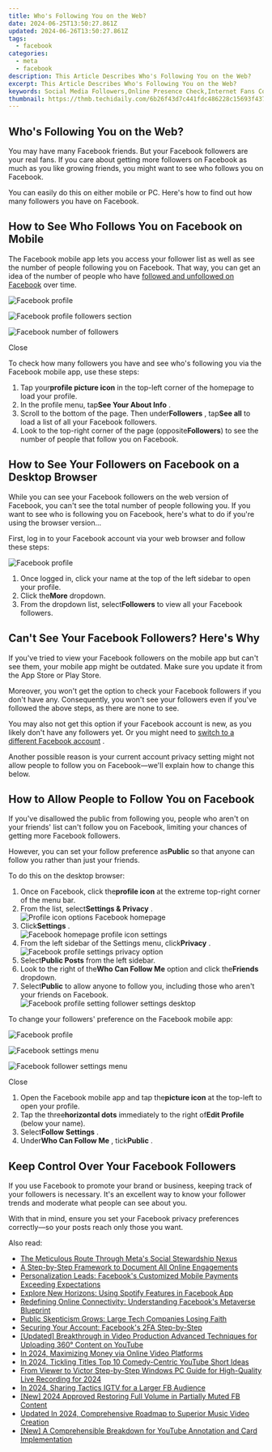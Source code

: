 ```yaml
---
title: Who's Following You on the Web?
date: 2024-06-25T13:50:27.861Z
updated: 2024-06-26T13:50:27.861Z
tags:
  - facebook
categories:
  - meta
  - facebook
description: This Article Describes Who's Following You on the Web?
excerpt: This Article Describes Who's Following You on the Web?
keywords: Social Media Followers,Online Presence Check,Internet Fans Count,Profile Visitors Tally,Website Traffic Tracking,Audience Web Scan,Digital Following Total
thumbnail: https://thmb.techidaily.com/6b26f43d7c441fdc486228c15693f43761df84b70dc520fe3fec90378bd8cb5b.jpg
---
```


## Who's Following You on the Web?

 You may have many Facebook friends. But your Facebook followers are your real fans. If you care about getting more followers on Facebook as much as you like growing friends, you might want to see who follows you on Facebook.

 You can easily do this on either mobile or PC. Here's how to find out how many followers you have on Facebook.

## How to See Who Follows You on Facebook on Mobile

 The Facebook mobile app lets you access your follower list as well as see the number of people following you on Facebook. That way, you can get an idea of the number of people who have [followed and unfollowed on Facebook](https://www.makeuseof.com/tag/unfollow-follow-facebook/) over time.

![Facebook profile](https://static1.makeuseofimages.com/wordpress/wp-content/uploads/2022/09/Facebook-profile.jpeg)

![Facebook profile followers section](https://static1.makeuseofimages.com/wordpress/wp-content/uploads/2022/09/Facebook-profile-followers-section-1.jpeg)

![Facebook number of followers](https://static1.makeuseofimages.com/wordpress/wp-content/uploads/2022/09/-Facebook-number-of-followers.jpeg)

Close

 To check how many followers you have and see who's following you via the Facebook mobile app, use these steps:

1. Tap your**profile picture icon** in the top-left corner of the homepage to load your profile.
2. In the profile menu, tap**See Your About Info** .
3. Scroll to the bottom of the page. Then under**Followers** , tap**See all** to load a list of all your Facebook followers.
4. Look to the top-right corner of the page (opposite**Followers**) to see the number of people that follow you on Facebook.

## How to See Your Followers on Facebook on a Desktop Browser

 While you can see your Facebook followers on the web version of Facebook, you can't see the total number of people following you. If you want to see who is following you on Facebook, here's what to do if you're using the browser version...

 First, log in to your Facebook account via your web browser and follow these steps:

![Facebook profile](https://static1.makeuseofimages.com/wordpress/wp-content/uploads/2023/05/facebook-profile.jpg)

1. Once logged in, click your name at the top of the left sidebar to open your profile.
2. Click the**More** dropdown.
3. From the dropdown list, select**Followers** to view all your Facebook followers.

## Can't See Your Facebook Followers? Here's Why

 If you've tried to view your Facebook followers on the mobile app but can't see them, your mobile app might be outdated. Make sure you update it from the App Store or Play Store.

 Moreover, you won't get the option to check your Facebook followers if you don't have any. Consequently, you won't see your followers even if you've followed the above steps, as there are none to see.

 You may also not get this option if your Facebook account is new, as you likely don't have any followers yet. Or you might need to [switch to a different Facebook account](https://www.makeuseof.com/tag/quickly-switch-facebook-profiles/) .

 Another possible reason is your current account privacy setting might not allow people to follow you on Facebook—we'll explain how to change this below.

## How to Allow People to Follow You on Facebook

 If you've disallowed the public from following you, people who aren't on your friends' list can't follow you on Facebook, limiting your chances of getting more Facebook followers.

 However, you can set your follow preference as**Public** so that anyone can follow you rather than just your friends.

To do this on the desktop browser:

1. Once on Facebook, click the**profile icon** at the extreme top-right corner of the menu bar.
2. From the list, select**Settings & Privacy** .  
![Profile icon options Facebook homepage](https://static1.makeuseofimages.com/wordpress/wp-content/uploads/2023/05/profile-icon-options-facebook-homepage.jpg)
3. Click**Settings** .  
![Facebook homepage profile icon settings](https://static1.makeuseofimages.com/wordpress/wp-content/uploads/2023/05/facebook-homepage-profile-icon-settings.jpg)
4. From the left sidebar of the Settings menu, click**Privacy** .  
![Facebook profile settings privacy option](https://static1.makeuseofimages.com/wordpress/wp-content/uploads/2023/05/facebook-profile-settings-privacy-option.jpg)
5. Select**Public Posts** from the left sidebar.
6. Look to the right of the**Who Can Follow Me** option and click the**Friends** dropdown.
7. Select**Public** to allow anyone to follow you, including those who aren't your friends on Facebook.  
![Facebook profile setting follower settings desktop](https://static1.makeuseofimages.com/wordpress/wp-content/uploads/2023/05/facebook-profile-setting-follower-settings-desktop.jpg)

To change your followers' preference on the Facebook mobile app:

![Facebook profile](https://static1.makeuseofimages.com/wordpress/wp-content/uploads/2022/09/Facebook-profile-2.jpeg)

![Facebook settings menu](https://static1.makeuseofimages.com/wordpress/wp-content/uploads/2022/09/Facebook-settings-menu.jpeg)

![Facebook follower settings menu](https://static1.makeuseofimages.com/wordpress/wp-content/uploads/2022/09/Facebook-follower-settings-menu.jpeg)

Close

1. Open the Facebook mobile app and tap the**picture icon** at the top-left to open your profile.
2. Tap the three**horizontal dots** immediately to the right of**Edit Profile** (below your name).
3. Select**Follow** **Settings** .
4. Under**Who Can Follow Me** , tick**Public** .

## Keep Control Over Your Facebook Followers

 If you use Facebook to promote your brand or business, keeping track of your followers is necessary. It's an excellent way to know your follower trends and moderate what people can see about you.

 With that in mind, ensure you set your Facebook privacy preferences correctly—so your posts reach only those you want.


<ins class="adsbygoogle"
     style="display:block"
     data-ad-format="autorelaxed"
     data-ad-client="ca-pub-7571918770474297"
     data-ad-slot="1223367746"></ins>



<ins class="adsbygoogle"
     style="display:block"
     data-ad-client="ca-pub-7571918770474297"
     data-ad-slot="8358498916"
     data-ad-format="auto"
     data-full-width-responsive="true"></ins>

<span class="atpl-alsoreadstyle">Also read:</span>
<div><ul>
<li><a href="https://facebook.techidaily.com/the-meticulous-route-through-metas-social-stewardship-nexus/"><u>The Meticulous Route Through Meta's Social Stewardship Nexus</u></a></li>
<li><a href="https://facebook.techidaily.com/a-step-by-step-framework-to-document-all-online-engagements/"><u>A Step-by-Step Framework to Document All Online Engagements</u></a></li>
<li><a href="https://facebook.techidaily.com/personalization-leads-facebooks-customized-mobile-payments-exceeding-expectations/"><u>Personalization Leads: Facebook's Customized Mobile Payments Exceeding Expectations</u></a></li>
<li><a href="https://facebook.techidaily.com/explore-new-horizons-using-spotify-features-in-facebook-app/"><u>Explore New Horizons: Using Spotify Features in Facebook App</u></a></li>
<li><a href="https://facebook.techidaily.com/redefining-online-connectivity-understanding-facebooks-metaverse-blueprint/"><u>Redefining Online Connectivity: Understanding Facebook's Metaverse Blueprint</u></a></li>
<li><a href="https://facebook.techidaily.com/public-skepticism-grows-large-tech-companies-losing-faith/"><u>Public Skepticism Grows: Large Tech Companies Losing Faith</u></a></li>
<li><a href="https://facebook.techidaily.com/securing-your-account-facebooks-2fa-step-by-step/"><u>Securing Your Account: Facebook's 2FA Step-by-Step</u></a></li>
<li><a href="https://youtube-clips.techidaily.com/updated-breakthrough-in-video-production-advanced-techniques-for-uploading-360-content-on-youtube/"><u>[Updated] Breakthrough in Video Production  Advanced Techniques for Uploading 360° Content on YouTube</u></a></li>
<li><a href="https://youtube-stream.techidaily.com/in-2024-maximizing-money-via-online-video-platforms/"><u>In 2024, Maximizing Money via Online Video Platforms</u></a></li>
<li><a href="https://youtube-help.techidaily.com/in-2024-tickling-titles-top-10-comedy-centric-youtube-short-ideas/"><u>In 2024, Tickling Titles  Top 10 Comedy-Centric YouTube Short Ideas</u></a></li>
<li><a href="https://on-screen-recording.techidaily.com/from-viewer-to-victor-step-by-step-windows-pc-guide-for-high-quality-live-recording-for-2024/"><u>From Viewer to Victor  Step-by-Step Windows PC Guide for High-Quality Live Recording for 2024</u></a></li>
<li><a href="https://instagram-clips.techidaily.com/in-2024-sharing-tactics-igtv-for-a-larger-fb-audience/"><u>In 2024, Sharing Tactics  IGTV for a Larger FB Audience</u></a></li>
<li><a href="https://facebook-videos.techidaily.com/new-2024-approved-restoring-full-volume-in-partially-muted-fb-content/"><u>[New] 2024 Approved  Restoring Full Volume in Partially Muted FB Content</u></a></li>
<li><a href="https://voice-adjusting.techidaily.com/updated-in-2024-comprehensive-roadmap-to-superior-music-video-creation/"><u>Updated In 2024, Comprehensive Roadmap to Superior Music Video Creation</u></a></li>
<li><a href="https://youtube-clips.techidaily.com/new-a-comprehensible-breakdown-for-youtube-annotation-and-card-implementation/"><u>[New] A Comprehensible Breakdown for YouTube Annotation and Card Implementation</u></a></li>
</ul></div>
